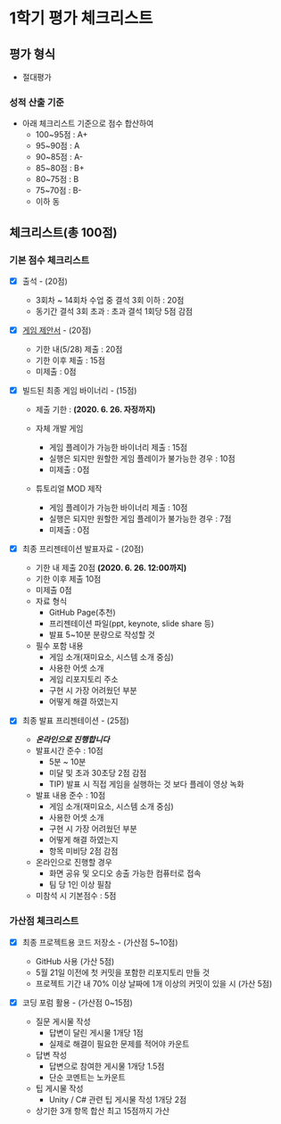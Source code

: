 # 1학기 평가 체크리스트
## 평가 형식
- 절대평가
### 성적 산출 기준
- 아래 체크리스트 기준으로 점수 합산하여
  - 100~95점 : A+
  - 95~90점 : A
  - 90~85점 : A-
  - 85~80점 : B+
  - 80~75점 : B
  - 75~70점 : B-
  - 이하 동

## 체크리스트(총 100점)
### 기본 점수 체크리스트
- [x] 출석 - (20점)
  - 3회차 ~ 14회차 수업 중 결석 3회 이하 : 20점
  - 동기간 결석 3회 초과 : 초과 결석 1회당 5점 감점

- [x] [게임 제안서](../reports/README.md) - (20점)
  - 기한 내(5/28) 제출 : 20점
  - 기한 이후 제출 : 15점
  - 미제출 : 0점

- [x] 빌드된 최종 게임 바이너리 - (15점)
  - 제출 기한 : **(2020. 6. 26. 자정까지)**
  - 자체 개발 게임
    - 게임 플레이가 가능한 바이너리 제출 : 15점
    - 실행은 되지만 원할한 게임 플레이가 불가능한 경우 : 10점
    - 미제출 : 0점

  - 튜토리얼 MOD 제작
    - 게임 플레이가 가능한 바이너리 제출 : 10점
    - 실행은 되지만 원할한 게임 플레이가 불가능한 경우 : 7점
    - 미제출 : 0점

- [x] 최종 프리젠테이션 발표자료 - (20점)
  - 기한 내 제출 20점 **(2020. 6. 26. 12:00까지)**
  - 기한 이후 제출 10점
  - 미제출 0점
  - 자료 형식
    - GitHub Page(추천)
    - 프리젠테이션 파일(ppt, keynote, slide share 등)
    - 발표 5~10분 분량으로 작성할 것
  - 필수 포함 내용
    - 게임 소개(재미요소, 시스템 소개 중심)
    - 사용한 어셋 소개
    - 게임 리포지토리 주소
    - 구현 시 가장 어려웠던 부분
    - 어떻게 해결 하였는지

- [x] 최종 발표 프리젠테이션 - (25점)
  - ***온라인으로 진행합니다***
  - 발표시간 준수 : 10점
    - 5분 ~ 10분
    - 미달 및 초과 30초당 2점 감점
    - TIP) 발표 시 직접 게임을 실행하는 것 보다 플레이 영상 녹화
  - 발표 내용 준수 : 10점
    - 게임 소개(재미요소, 시스템 소개 중심)
    - 사용한 어셋 소개
    - 구현 시 가장 어려웠던 부분
    - 어떻게 해결 하였는지
    - 항목 미비당 2점 감점
  - 온라인으로 진행할 경우
    - 화면 공유 및 오디오 송출 가능한 컴퓨터로 접속
    - 팀 당 1인 이상 필참
  - 미참석 시 기본점수 : 5점

### 가산점 체크리스트
- [x] 최종 프로젝트용 코드 저장소 - (가산점 5~10점)
  - GitHub 사용 (가산 5점)
  - 5월 21일 이전에 첫 커밋을 포함한 리포지토리 만들 것
  - 프로젝트 기간 내 70% 이상 날짜에 1개 이상의 커밋이 있을 시 (가산 5점)

- [x] 코딩 포럼 활용 - (가산점 0~15점)
  - 질문 게시물 작성
    - 답변이 달린 게시물 1개당 1점
    - 실제로 해결이 필요한 문제를 적어야 카운트
  - 답변 작성
    - 답변으로 참여한 게시물 1개당 1.5점
    - 단순 코멘트는 노카운트
  - 팁 게시물 작성
    - Unity / C# 관련 팁 게시물 작성 1개당 2점
  - 상기한 3개 항목 합산 최고 15점까지 가산
